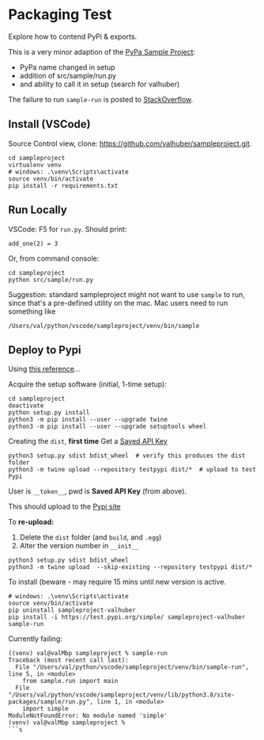 # Packaging Test
Explore how to contend PyPi & exports.

This is a very minor adaption of the [PyPa Sample Project](https://github.com/pypa/sampleproject):
* PyPa name changed in setup
* addition of src/sample/run.py
* and ability to call it in setup (search for valhuber)

The failure to run ```sample-run``` is posted to [StackOverflow](https://stackoverflow.com/questions/63363476/pypi-installed-app-fails-with-modulenotfound).

## Install (VSCode)
Source Control view, clone: https://github.com/valhuber/sampleproject.git.
```
cd sampleproject
virtualenv venv
# windows: .\venv\Scripts\activate
source venv/bin/activate
pip install -r requirements.txt
```

## Run Locally

VSCode: F5 for `run.py`. Should print:
```
add_one(2) = 3
```
Or, from command console:
```
cd sampleproject
python src/sample/run.py
```

Suggestion: standard sampleproject might not want to use ```sample``` to run, since that's a pre-defined utility on the mac.  Mac users need to run something like 
```
/Users/val/python/vscode/sampleproject/venv/bin/sample
```

## Deploy to Pypi
Using [this reference](https://packaging.python.org/tutorials/packaging-projects/)...

Acquire the setup software (initial, 1-time setup):
```
cd sampleproject
deactivate
python setup.py install
python3 -m pip install --user --upgrade twine
python3 -m pip install --user --upgrade setuptools wheel
```

Creating the `dist`, **first time**
Get a [Saved API Key](https://test.pypi.org/manage/account/#api-tokens)

```
python3 setup.py sdist bdist_wheel  # verify this produces the dist folder
python3 -m twine upload --repository testpypi dist/*  # upload to test Pypi
```
User is `__token__`, pwd is **Saved API Key** (from above).

This should upload to the [Pypi site](https://test.pypi.org/project/sampleproject-valhuber/)

To **re-upload:**
1. Delete the `dist` folder (and `build`, and `.egg`)
2. Alter the version number in `__init__`
```
python3 setup.py sdist bdist_wheel
python3 -m twine upload  --skip-existing --repository testpypi dist/*
```

To install (beware - may require 15 mins until new version is active.

```
# windows: .\venv\Scripts\activate
source venv/bin/activate
pip uninstall sampleproject-valhuber
pip install -i https://test.pypi.org/simple/ sampleproject-valhuber
sample-run
```

Currently failing:

```
((venv) val@valMbp sampleproject % sample-run
Traceback (most recent call last):
  File "/Users/val/python/vscode/sampleproject/venv/bin/sample-run", line 5, in <module>
    from sample.run import main
  File "/Users/val/python/vscode/sampleproject/venv/lib/python3.8/site-packages/sample/run.py", line 1, in <module>
    import simple
ModuleNotFoundError: No module named 'simple'
(venv) val@valMbp sampleproject % 
```s

